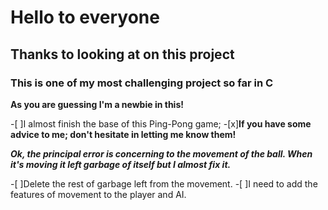 # Hello to everyone

## Thanks to looking at on this project

### This is one of my most challenging project so far in C

**As you are guessing I'm a newbie in this!**

-[ ]I almost finish the base of this Ping-Pong game;
-[x]**If you have some advice to me; don't hesitate in letting me know them!**

***Ok, the principal error is concerning to the movement of the ball. When it's moving it left garbage of itself but I almost fix it.***

-[ ]Delete the rest of garbage left from the movement.
-[ ]I need to add the features of movement to the player and AI.
